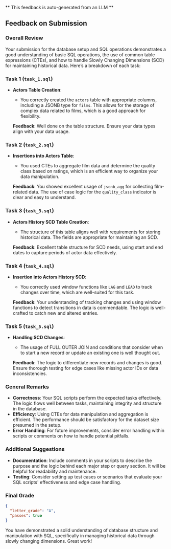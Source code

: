 ** This feedback is auto-generated from an LLM **



## Feedback on Submission

### Overall Review

Your submission for the database setup and SQL operations demonstrates a good understanding of basic SQL operations, the use of common table expressions (CTEs), and how to handle Slowly Changing Dimensions (SCD) for maintaining historical data. Here’s a breakdown of each task:

### Task 1 (`task_1.sql`)

- **Actors Table Creation**: 
  - You correctly created the `actors` table with appropriate columns, including a JSONB type for `films`. This allows for the storage of complex data related to films, which is a good approach for flexibility.
  
  **Feedback**: Well done on the table structure. Ensure your data types align with your data usage.

### Task 2 (`task_2.sql`)

- **Insertions into Actors Table**:
  - You used CTEs to aggregate film data and determine the quality class based on ratings, which is an efficient way to organize your data manipulation.

  **Feedback**: You showed excellent usage of `jsonb_agg` for collecting film-related data. The use of case logic for the `quality_class` indicator is clear and easy to understand.

### Task 3 (`task_3.sql`)

- **Actors History SCD Table Creation**:
  - The structure of this table aligns well with requirements for storing historical data. The fields are appropriate for maintaining an SCD.

  **Feedback**: Excellent table structure for SCD needs, using start and end dates to capture periods of actor data effectively.

### Task 4 (`task_4.sql`)

- **Insertion into Actors History SCD**:
  - You correctly used window functions like `LAG` and `LEAD` to track changes over time, which are well-suited for this task.

  **Feedback**: Your understanding of tracking changes and using window functions to detect transitions in data is commendable. The logic is well-crafted to catch new and altered entries.

### Task 5 (`task_5.sql`)

- **Handling SCD Changes**:
  - The usage of FULL OUTER JOIN and conditions that consider when to start a new record or update an existing one is well thought out.

  **Feedback**: The logic to differentiate new records and changes is good. Ensure thorough testing for edge cases like missing actor IDs or data inconsistencies.

### General Remarks

- **Correctness**: Your SQL scripts perform the expected tasks effectively. The logic flows well between tasks, maintaining integrity and structure in the database.
- **Efficiency**: Using CTEs for data manipulation and aggregation is efficient. The performance should be satisfactory for the dataset size presumed in the setup.
- **Error Handling**: For future improvements, consider error handling within scripts or comments on how to handle potential pitfalls.

### Additional Suggestions

- **Documentation**: Include comments in your scripts to describe the purpose and the logic behind each major step or query section. It will be helpful for readability and maintenance.
- **Testing**: Consider setting up test cases or scenarios that evaluate your SQL scripts' effectiveness and edge case handling.

### Final Grade

```json
{
  "letter_grade": "A",
  "passes": true
}
```

You have demonstrated a solid understanding of database structure and manipulation with SQL, specifically in managing historical data through slowly changing dimensions. Great work!